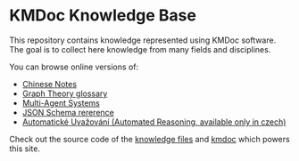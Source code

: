 # KMDoc Knowledge Base

This repository contains knowledge represented using KMDoc software. The goal is to collect here knowledge from many fields and disciplines.

You can browse online versions of:

- [Chinese Notes](http://kb.knomaton.org/chinese/out/chinese.html)
- [Graph Theory glossary](http://kb.knomaton.org/graph-theory/)
- [Multi-Agent Systems](http://kb.knomaton.org/multi-agent-systems/)
- [JSON Schema rererence](http://kb.knomaton.org/json-schema/)
- [Automatické Uvažování (Automated Reasoning, available only in czech)](http://kb.knomaton.org/automaticke-uvazovani/)

Check out the source code of the [knowledge files](https://github.com/dundalek/knowledge-base) and  [kmdoc](https://github.com/dundalek/kmdoc) which powers this site.
